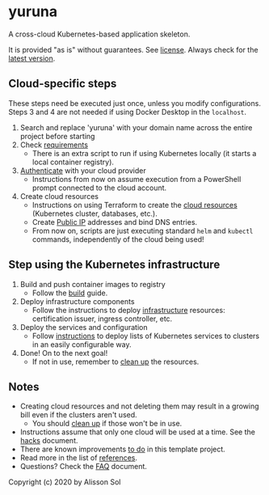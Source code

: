 # yuruna

A cross-cloud Kubernetes-based application skeleton.

It is provided "as is" without guarantees. See [license](LICENSE.md). Always check for the [latest version](https://bit.ly/asol-yrn).

## Cloud-specific steps

These steps need be executed just once, unless you modify configurations. Steps 3 and 4 are not needed if using Docker Desktop in the `localhost`.

1. Search and replace 'yuruna' with your domain name across the entire project before starting
2. Check [requirements](docs/requirements.md)
   - There is an extra script to run if using Kubernetes locally (it starts a local container registry).
3. [Authenticate](docs/authenticate.md) with your cloud provider
   - Instructions from now on assume execution from a PowerShell prompt connected to the cloud account.
4. Create cloud resources
   - Instructions on using Terraform to create the [cloud resources](docs/terraform.md) (Kubernetes cluster, databases, etc.).
   - Create [Public IP](docs/create-public-ip.md) addresses and bind DNS entries.
   - From now on, scripts are just executing standard `helm` and `kubectl` commands, independently of the cloud being used!

## Step using the Kubernetes infrastructure

1. Build and push container images to registry
   - Follow the [build](docs/build.md) guide.
2. Deploy infrastructure components
   - Follow the instructions to deploy [infrastructure](docs/infrastructure.md) resources: certification issuer, ingress controller, etc.
3. Deploy the services and configuration
   - Follow [instructions](docs/deploy-workloads.md) to deploy lists of Kubernetes services to clusters in an easily configurable way.
4. Done! On to the next goal!
   - If not in use, remember to [clean up](docs/cleanup.md) the resources.

## Notes

- Creating cloud resources and not deleting them may result in a growing bill even if the clusters aren't used.
  - You should [clean up](docs/cleanup.md) if those won't be in use.
- Instructions assume that only one cloud will be used at a time. See the [hacks](docs/hacks.md) document.
- There are known improvements [to do](docs/todo.md) in this template project.
- Read more in the list of [references](docs/references.md).
- Questions? Check the [FAQ](docs/faq.md) document.

Copyright (c) 2020 by Alisson Sol

